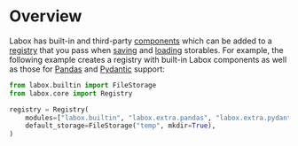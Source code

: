 # Overview

Labox has built-in and third-party [components](../concepts/index.md) which can be added to a
[registry](../concepts/registry.md) that you pass when [saving](../usage/index.md#saving-storables)
and [loading](../usage/index.md#loading-storables) storables. For example, the following example
creates a registry with built-in Labox components as well as those for
[Pandas](./integrations/pandas.md) and [Pydantic](./integrations/pydantic.md) support:

```python
from labox.builtin import FileStorage
from labox.core import Registry

registry = Registry(
    modules=["labox.builtin", "labox.extra.pandas", "labox.extra.pydantic"],
    default_storage=FileStorage("temp", mkdir=True),
)
```
